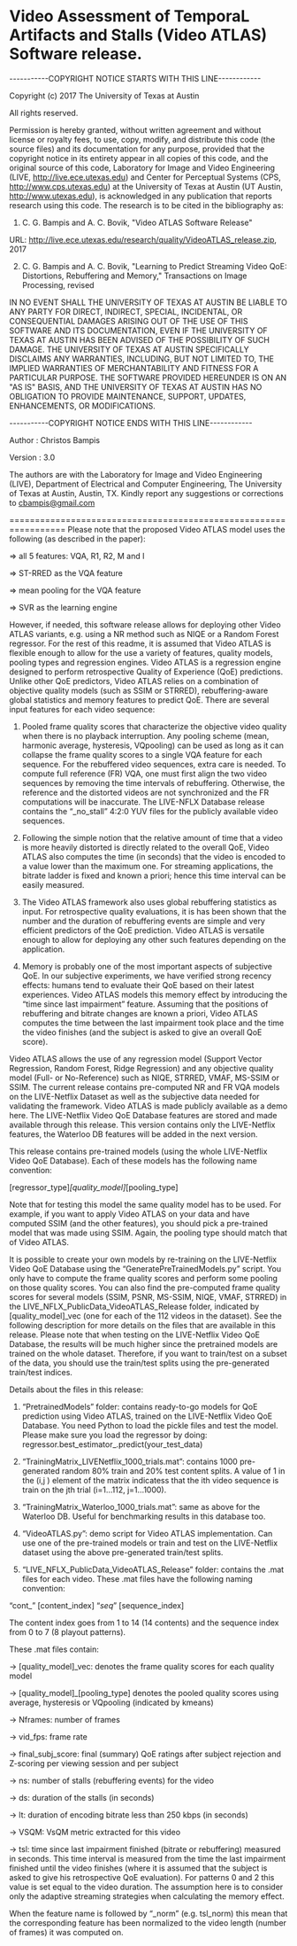 Video Assessment of TemporaL Artifacts and Stalls (Video ATLAS) Software release.
=================================================================

-----------COPYRIGHT NOTICE STARTS WITH THIS LINE------------

Copyright (c) 2017 The University of Texas at Austin

All rights reserved.

Permission is hereby granted, without written agreement and without license or royalty fees, to use, copy, modify, and distribute this code (the source files) and its documentation for any purpose, provided that the copyright notice in its entirety appear in all copies of this code, and the original source of this code, Laboratory for Image and Video Engineering (LIVE, http://live.ece.utexas.edu) and Center for Perceptual Systems (CPS, http://www.cps.utexas.edu) at the University of Texas at Austin (UT Austin, http://www.utexas.edu), is acknowledged in any publication that reports research using this code. The research is to be cited in the bibliography as:

1)  C. G. Bampis and A. C. Bovik, "Video ATLAS Software Release" 

URL: http://live.ece.utexas.edu/research/quality/VideoATLAS_release.zip, 2017

2)  C. G. Bampis and A. C. Bovik, "Learning to Predict Streaming Video QoE: Distortions, Rebuffering and Memory," Transactions on Image Processing, revised

IN NO EVENT SHALL THE UNIVERSITY OF TEXAS AT AUSTIN BE LIABLE TO ANY PARTY FOR DIRECT, INDIRECT, SPECIAL, INCIDENTAL, OR CONSEQUENTIAL DAMAGES ARISING OUT OF THE USE OF THIS SOFTWARE AND ITS DOCUMENTATION, EVEN IF THE UNIVERSITY OF TEXAS AT AUSTIN HAS BEEN ADVISED OF THE POSSIBILITY OF SUCH DAMAGE. THE UNIVERSITY OF TEXAS AT AUSTIN SPECIFICALLY DISCLAIMS ANY WARRANTIES, INCLUDING, BUT NOT LIMITED TO, THE IMPLIED WARRANTIES OF MERCHANTABILITY AND FITNESS FOR A PARTICULAR PURPOSE. THE SOFTWARE PROVIDED HEREUNDER IS ON AN "AS IS" BASIS, AND THE UNIVERSITY OF TEXAS AT AUSTIN HAS NO OBLIGATION TO PROVIDE MAINTENANCE, SUPPORT, UPDATES, ENHANCEMENTS, OR MODIFICATIONS.

-----------COPYRIGHT NOTICE ENDS WITH THIS LINE------------

Author  : Christos Bampis

Version : 3.0

The authors are with the Laboratory for Image and Video Engineering (LIVE), Department of Electrical and Computer Engineering, The University of Texas at Austin, Austin, TX.
Kindly report any suggestions or corrections to cbampis@gmail.com

=================================================================
Please note that the proposed Video ATLAS model uses the following (as described in the paper):

⇒	all 5 features: VQA, R1, R2, M and I

⇒	ST-RRED as the VQA feature

⇒	mean pooling for the VQA feature

⇒	SVR as the learning engine

However, if needed, this software release allows for deploying other Video ATLAS variants, e.g. using a NR method such as NIQE or a Random Forest regressor. For the rest of this readme, it is assumed that Video ATLAS is flexible enough to allow for the use a variety of features, quality models, pooling types and regression engines.
Video ATLAS is a regression engine designed to perform retrospective Quality of Experience (QoE) predictions. Unlike other QoE predictors, Video ATLAS relies on a combination of objective quality models (such as SSIM or STRRED), rebuffering-aware global statistics and memory features to predict QoE. There are several input features for each video sequence:

1.	Pooled frame quality scores that characterize the objective video quality when there is no playback interruption. Any pooling scheme (mean, harmonic average, hysteresis, VQpooling) can be used as long as it can collapse the frame quality scores to a single VQA feature for each sequence.
For the rebuffered video sequences, extra care is needed. To compute full reference (FR) VQA, one must first align the two video sequences by removing the time intervals of rebuffering. Otherwise, the reference and the distorted videos are not synchronized and the FR computations will be inaccurate. The LIVE-NFLX Database release contains the “_no_stall” 4:2:0 YUV files for the publicly available video sequences.

2.	Following the simple notion that the relative amount of time that a video is more heavily distorted is directly related to the overall QoE, Video ATLAS also computes the time (in seconds) that the video is encoded to a value lower than the maximum one. For streaming applications, the bitrate ladder is fixed and known a priori; hence this time interval can be easily measured.

3.	The Video ATLAS framework also uses global rebuffering statistics as input. For retrospective quality evaluations, it is has been shown that the number and the duration of rebuffering events are simple and very efficient predictors of the QoE prediction. Video ATLAS is versatile enough to allow for deploying any other such features depending on the application.

4.	Memory is probably one of the most important aspects of subjective QoE.  In our subjective experiments, we have verified strong recency effects: humans tend to evaluate their QoE based on their latest experiences. Video ATLAS models this memory effect by introducing the “time since last impairment” feature. Assuming that the positions of rebuffering and bitrate changes are known a priori, Video ATLAS computes the time between the last impairment took place and the time the video finishes (and the subject is asked to give an overall QoE score). 

Video ATLAS allows the use of any regression model (Support Vector Regression, Random Forest, Ridge Regression) and any objective quality model (Full- or No-Reference) such as NIQE, STRRED, VMAF, MS-SSIM or SSIM. The current release contains pre-computed NR and FR VQA models on the LIVE-Netflix Dataset as well as the subjective data needed for validating the framework.
Video ATLAS is made publicly available as a demo here. The LIVE-Netflix Video QoE Database features are stored and made available through this release. This version contains only the LIVE-Netflix features, the Waterloo DB features will be added in the next version.

This release contains pre-trained models (using the whole LIVE-Netflix Video QoE Database). Each of these models has the following name convention:

[regressor_type]_[quality_model]_[pooling_type]

Note that for testing this model the same quality model has to be used. For example, if you want to apply Video ATLAS on your data and have computed SSIM (and the other features), you should pick a pre-trained model that was made using SSIM. Again, the pooling type should match that of Video ATLAS.

It is possible to create your own models by re-training on the LIVE-Netflix Video QoE Database using the “GeneratePreTrainedModels.py” script. You only have to compute the frame quality scores and perform some pooling on those quality scores.
You can also find the pre-computed frame quality scores for several models (SSIM, PSNR, MS-SSIM, NIQE, VMAF, STRRED) in the LIVE_NFLX_PublicData_VideoATLAS_Release folder, indicated by [quality_model]_vec (one for each of the 112 videos in the dataset). See the following description for more details on the files that are available in this release.
Please note that when testing on the LIVE-Netflix Video QoE Database, the results will be much higher since the pretrained models are trained on the whole dataset. Therefore, if you want to train/test on a subset of the data, you should use the train/test splits using the pre-generated train/test indices.

Details about the files in this release:

1.	“PretrainedModels” folder: contains ready-to-go models for QoE prediction using Video ATLAS, trained on the LIVE-Netflix Video QoE Database. You need Python to load the pickle files and test the model. Please make sure you load the regressor by doing: regressor.best_estimator_.predict(your_test_data)

2.	“TrainingMatrix_LIVENetflix_1000_trials.mat”: contains 1000 pre-generated random 80% train and 20% test content splits. A value of 1 in the (i,j ) element of the matrix indicatess that the ith video sequence is train on the jth trial (i=1…112, j=1…1000).

3.	“TrainingMatrix_Waterloo_1000_trials.mat”: same as above for the Waterloo DB. Useful for benchmarking results in this database too.

4.	“VideoATLAS.py”: demo script for Video ATLAS implementation. Can use one of the pre-trained models or train and test on the LIVE-Netflix dataset using the above pre-generated train/test splits.

5.	“LIVE_NFLX_PublicData_VideoATLAS_Release” folder: contains the .mat files for each video. These .mat files have the following naming convention:

“cont_” [content_index] “_seq_” [sequence_index]

The content index goes from 1 to 14 (14 contents) and the sequence index from 0 to 7 (8 playout patterns).

These .mat files contain:

-> [quality_model]_vec: denotes the frame quality scores for each quality model

-> [quality_model]_[pooling_type] denotes the pooled quality scores using average, hysteresis or VQpooling (indicated by kmeans)

-> Nframes: number of frames

-> vid_fps: frame rate

-> final_subj_score: final (summary) QoE ratings after subject rejection and Z-scoring per viewing session and per subject

-> ns: number of stalls (rebuffering events) for the video

-> ds: duration of the stalls (in seconds)

-> lt: duration of encoding bitrate less than 250 kbps (in seconds)

-> VSQM: VsQM metric extracted for this video

-> tsl: time since last impairment finished (bitrate or rebuffering) measured in seconds. This time interval is measured from the time the last impairment finished until the video finishes (where it is assumed that the subject is asked to give his retrospective QoE evaluation). For patterns 0 and 2 this value is set equal to the video duration. The assumption here is to consider only the adaptive streaming strategies when calculating the memory effect.

When the feature name is followed by “_norm” (e.g. tsl_norm) this mean that the corresponding feature has been normalized to the video length (number of frames) it was computed on.